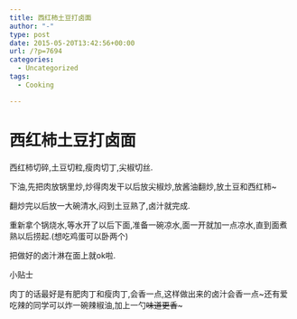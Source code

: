 ```yaml
---
title: 西红柿土豆打卤面
author: "-"
type: post
date: 2015-05-20T13:42:56+00:00
url: /?p=7694
categories:
  - Uncategorized
tags:
  - Cooking

---
```

# 西红柿土豆打卤面
西红柿切碎,土豆切粒,瘦肉切丁,尖椒切丝.
  
下油,先把肉放锅里炒,炒得肉发干以后放尖椒炒,放酱油翻炒,放土豆和西红柿~
  
翻炒完以后放一大碗清水,闷到土豆熟了,卤汁就完成.
  
重新拿个锅烧水,等水开了以后下面,准备一碗凉水,面一开就加一点凉水,直到面煮熟以后捞起.(想吃鸡蛋可以卧两个)
  
把做好的卤汁淋在面上就ok啦.
  
小贴士
  
肉丁的话最好是有肥肉丁和瘦肉丁,会香一点,这样做出来的卤汁会香一点~还有爱吃辣的同学可以炸一碗辣椒油,加上一勺~~味道更香~~~